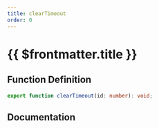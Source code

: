 ```yaml
---
title: clearTimeout
order: 0
---
```


# {{ $frontmatter.title }}

## Function Definition

```ts
export function clearTimeout(id: number): void;
```

## Documentation

<!--@include: ./parts/clearTimeout.md-->
